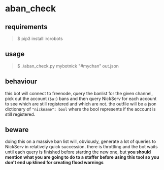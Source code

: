 # aban_check

## requirements

> $ pip3 install ircrobots

## usage
> $ ./aban_check.py mybotnick "#mychan" out.json

## behaviour

this bot will connect to freenode, query the banlist for the given channel,
pick out the account (`$a:`) bans and then query NickServ for each account to
see which are still registered and which are not. the outfile will be a json
dictionary of `"nickname": bool` where the bool represents if the account is
still registered.

## beware

doing this on a massive ban list will, obviously, generate a lot of queries
to NickServ in relatively quick succession. there is throttling and the bot
waits until each query is finished before starting the new one, but
**you should mention what you are going to do to a staffer before using this
tool so you don't end up klined for creating flood warnings**
